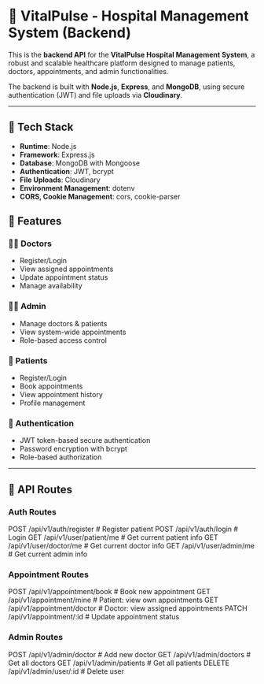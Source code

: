 # 🏥 VitalPulse - Hospital Management System (Backend)

This is the **backend API** for the **VitalPulse Hospital Management System**, a robust and scalable healthcare platform designed to manage patients, doctors, appointments, and admin functionalities.

The backend is built with **Node.js**, **Express**, and **MongoDB**, using secure authentication (JWT) and file uploads via **Cloudinary**.

---

## 🔧 Tech Stack

- **Runtime**: Node.js
- **Framework**: Express.js
- **Database**: MongoDB with Mongoose
- **Authentication**: JWT, bcrypt
- **File Uploads**: Cloudinary
- **Environment Management**: dotenv
- **CORS, Cookie Management**: cors, cookie-parser
## 🚀 Features

### 👨‍⚕️ Doctors
- Register/Login
- View assigned appointments
- Update appointment status
- Manage availability

### 🧑‍💼 Admin
- Manage doctors & patients
- View system-wide appointments
- Role-based access control

### 🧑 Patients
- Register/Login
- Book appointments
- View appointment history
- Profile management

### 🔐 Authentication
- JWT token-based secure authentication
- Password encryption with bcrypt
- Role-based authorization

---

## 🔐 API Routes

### Auth Routes
POST /api/v1/auth/register # Register patient
POST /api/v1/auth/login # Login
GET /api/v1/user/patient/me # Get current patient info
GET /api/v1/user/doctor/me # Get current doctor info
GET /api/v1/user/admin/me # Get current admin info


### Appointment Routes
POST /api/v1/appointment/book # Book new appointment
GET /api/v1/appointment/mine # Patient: view own appointments
GET /api/v1/appointment/doctor # Doctor: view assigned appointments
PATCH /api/v1/appointment/:id # Update appointment status


### Admin Routes
POST /api/v1/admin/doctor # Add new doctor
GET /api/v1/admin/doctors # Get all doctors
GET /api/v1/admin/patients # Get all patients
DELETE /api/v1/admin/user/:id # Delete user

